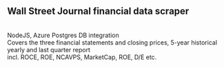 <h2>Wall Street Journal financial data scraper</h2>
<br>NodeJS, Azure Postgres DB integration
<br>Covers the three financial statements and closing prices, 5-year historical yearly and last quarter report
<br>incl. ROCE, ROE, NCAVPS, MarketCap, ROE, D/E etc.
